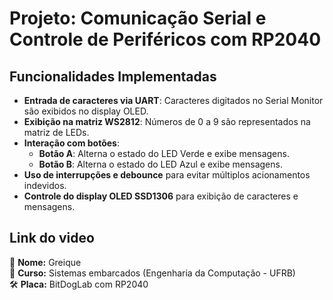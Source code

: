 # Projeto: Comunicação Serial e Controle de Periféricos com RP2040

## Funcionalidades Implementadas
- **Entrada de caracteres via UART**: Caracteres digitados no Serial Monitor são exibidos no display OLED.
- **Exibição na matriz WS2812**: Números de 0 a 9 são representados na matriz de LEDs.
- **Interação com botões**:
  - **Botão A**: Alterna o estado do LED Verde e exibe mensagens.
  - **Botão B**: Alterna o estado do LED Azul e exibe mensagens.
- **Uso de interrupções e debounce** para evitar múltiplos acionamentos indevidos.
- **Controle do display OLED SSD1306** para exibição de caracteres e mensagens.
## Link do video


🚀 **Nome:** Greique  
🎯 **Curso:** Sistemas embarcados (Engenharia da Computação - UFRB)  
🛠️ **Placa:** BitDogLab com RP2040  

